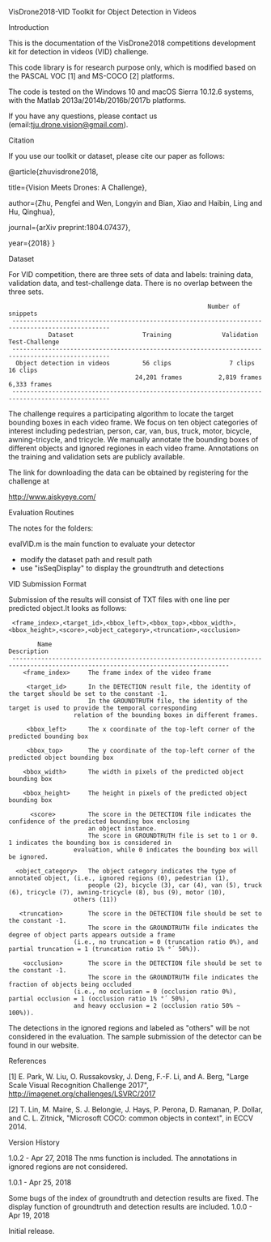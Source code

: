 VisDrone2018-VID Toolkit for Object Detection in Videos

Introduction

This is the documentation of the VisDrone2018 competitions development kit for detection in videos (VID) challenge.

This code library is for research purpose only, which is modified based on the PASCAL VOC [1] and MS-COCO [2] platforms.

The code is tested on the Windows 10 and macOS Sierra 10.12.6 systems, with the Matlab 2013a/2014b/2016b/2017b platforms.

If you have any questions, please contact us (email:tju.drone.vision@gmail.com).

Citation

If you use our toolkit or dataset, please cite our paper as follows:

@article{zhuvisdrone2018,

title={Vision Meets Drones: A Challenge},

author={Zhu, Pengfei and Wen, Longyin and Bian, Xiao and Haibin, Ling and Hu, Qinghua},

journal={arXiv preprint:1804.07437},

year={2018}
}


Dataset

For VID competition, there are three sets of data and labels: training data, validation data, and test-challenge data. There is no overlap between the three sets.

                                                           Number of snippets
     -------------------------------------------------------------------------------------------------
               Dataset                   Training              Validation            Test-Challenge
     -------------------------------------------------------------------------------------------------
      Object detection in videos         56 clips                7 clips               16 clips
                                       24,201 frames          2,819 frames           6,333 frames
     -------------------------------------------------------------------------------------------------
The challenge requires a participating algorithm to locate the target bounding boxes in each video frame. We focus on ten object categories of interest including pedestrian, person, car, van, bus, truck, motor, bicycle, awning-tricycle, and tricycle. We manually annotate the bounding boxes of different objects and ignored regiones in each video frame. Annotations on the training and validation sets are publicly available.

The link for downloading the data can be obtained by registering for the challenge at

http://www.aiskyeye.com/

Evaluation Routines

The notes for the folders:

evalVID.m is the main function to evaluate your detector 
  * modify the dataset path and result path 
  * use "isSeqDisplay" to display the groundtruth and detections
  
  
VID Submission Format

Submission of the results will consist of TXT files with one line per predicted object.It looks as follows:

     <frame_index>,<target_id>,<bbox_left>,<bbox_top>,<bbox_width>,<bbox_height>,<score>,<object_category>,<truncation>,<occlusion>

            Name	                                                      Description
     ----------------------------------------------------------------------------------------------------------------------------------
        <frame_index>     The frame index of the video frame
	
	     <target_id>      In the DETECTION result file, the identity of the target should be set to the constant -1. 
                          In the GROUNDTRUTH file, the identity of the target is used to provide the temporal corresponding 
		              relation of the bounding boxes in different frames.

         <bbox_left>      The x coordinate of the top-left corner of the predicted bounding box

         <bbox_top>	      The y coordinate of the top-left corner of the predicted object bounding box

        <bbox_width>      The width in pixels of the predicted object bounding box
	
	    <bbox_height>     The height in pixels of the predicted object bounding box

          <score>	      The score in the DETECTION file indicates the confidence of the predicted bounding box enclosing 
                          an object instance.
                          The score in GROUNDTRUTH file is set to 1 or 0. 1 indicates the bounding box is considered in 
		              evaluation, while 0 indicates the bounding box will be ignored.

      <object_category>   The object category indicates the type of annotated object, (i.e., ignored regions (0), pedestrian (1), 
                          people (2), bicycle (3), car (4), van (5), truck (6), tricycle (7), awning-tricycle (8), bus (9), motor (10), 
		              others (11))
 
       <truncation>       The score in the DETECTION file should be set to the constant -1.
                          The score in the GROUNDTRUTH file indicates the degree of object parts appears outside a frame 
		              (i.e., no truncation = 0 (truncation ratio 0%), and partial truncation = 1 (truncation ratio 1% °´ 50%)).

        <occlusion>	      The score in the DETECTION file should be set to the constant -1.
                          The score in the GROUNDTRUTH file indicates the fraction of objects being occluded 
		              (i.e., no occlusion = 0 (occlusion ratio 0%), partial occlusion = 1 (occlusion ratio 1% °´ 50%), 
		              and heavy occlusion = 2 (occlusion ratio 50% ~ 100%)).
				 
The detections in the ignored regions and labeled as "others" will be not considered in the evaluation. The sample submission of the detector can be found in our website.

References

[1] E. Park, W. Liu, O. Russakovsky, J. Deng, F.-F. Li, and A. Berg, "Large Scale Visual Recognition Challenge 2017", http://imagenet.org/challenges/LSVRC/2017

[2] T. Lin, M. Maire, S. J. Belongie, J. Hays, P. Perona, D. Ramanan, P. Dollar, and C. L. Zitnick, "Microsoft COCO: common objects in context", in ECCV 2014.

Version History

1.0.2 - Apr 27, 2018
The nms function is included.
The annotations in ignored regions are not considered.

1.0.1 - Apr 25, 2018

Some bugs of the index of groundtruth and detection results are fixed.
The display function of groundtruth and detection results are included.
1.0.0 - Apr 19, 2018

Initial release.
